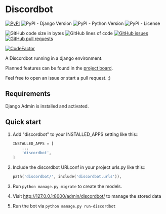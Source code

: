 # Discordbot

[![PyPI](https://img.shields.io/pypi/v/django-discordbot)](https://pypi.org/project/django-discordbot)
![PyPI - Django Version](https://img.shields.io/pypi/djversions/django-discordbot)
![PyPI - Python Version](https://img.shields.io/pypi/pyversions/django-discordbot)
![PyPI - License](https://img.shields.io/pypi/l/django-discordbot)

![GitHub code size in bytes](https://img.shields.io/github/languages/code-size/rafaelurben/django-discordbot)
![GitHub lines of code](https://img.shields.io/tokei/lines/github.com/rafaelurben/django-discordbot)
[![GitHub issues](https://img.shields.io/github/issues/rafaelurben/django-discordbot)](https://github.com/rafaelurben/django-discordbot/issues)
[![GitHub pull requests](https://img.shields.io/github/issues-pr/rafaelurben/django-discordbot)](https://github.com/rafaelurben/django-discordbot/pulls)

[![CodeFactor](https://www.codefactor.io/repository/github/rafaelurben/django-discordbot/badge)](https://www.codefactor.io/repository/github/rafaelurben/django-discordbot)

A Discordbot running in a django environment.

Planned features can be found in the [project board](https://github.com/rafaelurben/django-discordbot/projects/1?fullscreen=true).

Feel free to open an issue or start a pull request. ;)

## Requirements

Django Admin is installed and activated.

## Quick start

1.  Add "discordbot" to your INSTALLED_APPS setting like this::

    ```python
    INSTALLED_APPS = [
        ...
        'discordbot',
    ]
    ```

2.  Include the discordbot URLconf in your project urls.py like this::

    ```python
    path('discordbot/', include('discordbot.urls')),
    ```

3.  Run `python manage.py migrate` to create the models.

4.  Visit <http://127.0.0.1:8000/admin/discordbot/> to manage the stored data

5.  Run the bot via `python manage.py run-discordbot`
